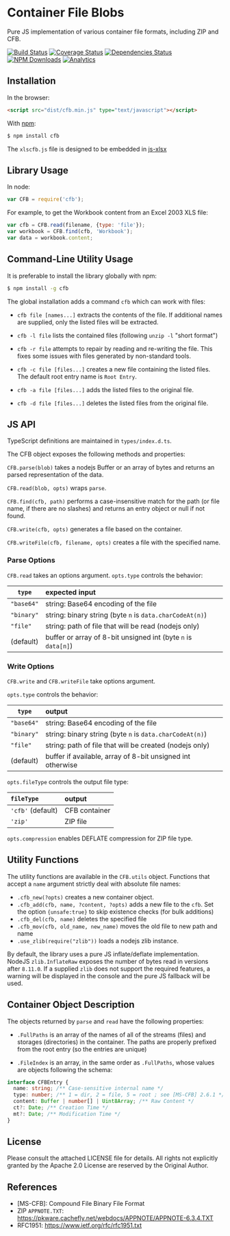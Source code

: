 # Container File Blobs

Pure JS implementation of various container file formats, including ZIP and CFB.

[![Build Status](https://travis-ci.org/SheetJS/js-cfb.svg?branch=master)](https://travis-ci.org/SheetJS/js-cfb)
[![Coverage Status](http://img.shields.io/coveralls/SheetJS/js-cfb/master.svg)](https://coveralls.io/r/SheetJS/js-cfb?branch=master)
[![Dependencies Status](https://david-dm.org/sheetjs/js-cfb/status.svg)](https://david-dm.org/sheetjs/js-cfb)
[![NPM Downloads](https://img.shields.io/npm/dt/cfb.svg)](https://npmjs.org/package/cfb)
[![Analytics](https://ga-beacon.appspot.com/UA-36810333-1/SheetJS/js-cfb?pixel)](https://github.com/SheetJS/js-cfb)

## Installation

In the browser:

```html
<script src="dist/cfb.min.js" type="text/javascript"></script>
```

With [npm](https://www.npmjs.org/package/cfb):

```bash
$ npm install cfb
```

The `xlscfb.js` file is designed to be embedded in [js-xlsx](http://git.io/xlsx)


## Library Usage

In node:

```js
var CFB = require('cfb');
```

For example, to get the Workbook content from an Excel 2003 XLS file:

```js
var cfb = CFB.read(filename, {type: 'file'});
var workbook = CFB.find(cfb, 'Workbook');
var data = workbook.content;
```


## Command-Line Utility Usage

It is preferable to install the library globally with npm:

```bash
$ npm install -g cfb
```

The global installation adds a command `cfb` which can work with files:

- `cfb file [names...]` extracts the contents of the file.  If additional names
  are supplied, only the listed files will be extracted.

- `cfb -l file` lists the contained files (following `unzip -l` "short format")

- `cfb -r file` attempts to repair by reading and re-writing the file.
  This fixes some issues with files generated by non-standard tools.

- `cfb -c file [files...]` creates a new file containing the listed files.
  The default root entry name is `Root Entry`.

- `cfb -a file [files...]` adds the listed files to the original file.

- `cfb -d file [files...]` deletes the listed files from the original file.


## JS API

TypeScript definitions are maintained in `types/index.d.ts`.

The CFB object exposes the following methods and properties:

`CFB.parse(blob)` takes a nodejs Buffer or an array of bytes and returns an
parsed representation of the data.

`CFB.read(blob, opts)` wraps `parse`.

`CFB.find(cfb, path)` performs a case-insensitive match for the path (or file
name, if there are no slashes) and returns an entry object or null if not found.

`CFB.write(cfb, opts)` generates a file based on the container.

`CFB.writeFile(cfb, filename, opts)` creates a file with the specified name.

### Parse Options

`CFB.read` takes an options argument.  `opts.type` controls the behavior:

| `type`     | expected input                                                  |
|------------|:----------------------------------------------------------------|
| `"base64"` | string: Base64 encoding of the file                             |
| `"binary"` | string: binary string (byte `n` is `data.charCodeAt(n)`)        |
| `"file"`   | string: path of file that will be read (nodejs only)            |
| (default)  | buffer or array of 8-bit unsigned int (byte `n` is `data[n]`)   |


### Write Options

`CFB.write` and `CFB.writeFile` take options argument.

`opts.type` controls the behavior:

| `type`     | output                                                          |
|------------|:----------------------------------------------------------------|
| `"base64"` | string: Base64 encoding of the file                             |
| `"binary"` | string: binary string (byte `n` is `data.charCodeAt(n)`)        |
| `"file"`   | string: path of file that will be created (nodejs only)         |
| (default)  | buffer if available, array of 8-bit unsigned int otherwise      |

`opts.fileType` controls the output file type:

| `fileType`         | output        |
|:-------------------|:--------------|
| `'cfb'` (default)  | CFB container |
| `'zip'`            | ZIP file      |

`opts.compression` enables DEFLATE compression for ZIP file type.


## Utility Functions

The utility functions are available in the `CFB.utils` object.  Functions that
accept a `name` argument strictly deal with absolute file names:

- `.cfb_new(?opts)` creates a new container object.
- `.cfb_add(cfb, name, ?content, ?opts)` adds a new file to the `cfb`.
  Set the option `{unsafe:true}` to skip existence checks (for bulk additions)
- `.cfb_del(cfb, name)` deletes the specified file
- `.cfb_mov(cfb, old_name, new_name)` moves the old file to new path and name
- `.use_zlib(require("zlib"))` loads a nodejs zlib instance.

By default, the library uses a pure JS inflate/deflate implementation.  NodeJS
`zlib.InflateRaw` exposes the number of bytes read in versions after `8.11.0`.
If a supplied `zlib` does not support the required features, a warning will be
displayed in the console and the pure JS fallback will be used.


## Container Object Description

The objects returned by `parse` and `read` have the following properties:

- `.FullPaths` is an array of the names of all of the streams (files) and
  storages (directories) in the container.  The paths are properly prefixed from
  the root entry (so the entries are unique)

- `.FileIndex` is an array, in the same order as `.FullPaths`, whose values are
  objects following the schema:

```typescript
interface CFBEntry {
  name: string; /** Case-sensitive internal name */
  type: number; /** 1 = dir, 2 = file, 5 = root ; see [MS-CFB] 2.6.1 */
  content: Buffer | number[] | Uint8Array; /** Raw Content */
  ct?: Date; /** Creation Time */
  mt?: Date; /** Modification Time */
}
```


## License

Please consult the attached LICENSE file for details.  All rights not explicitly
granted by the Apache 2.0 License are reserved by the Original Author.


## References

 - [MS-CFB]: Compound File Binary File Format
 - ZIP `APPNOTE.TXT`: https://pkware.cachefly.net/webdocs/APPNOTE/APPNOTE-6.3.4.TXT
 - RFC1951: https://www.ietf.org/rfc/rfc1951.txt

